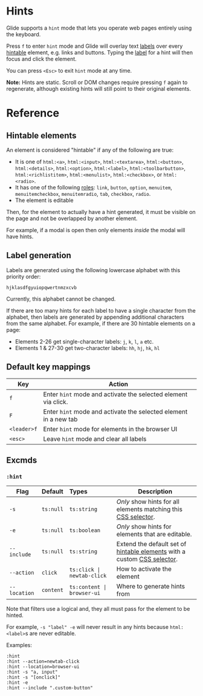 # Hints

Glide supports a `hint` mode that lets you operate web pages entirely using the keyboard.

Press `f` to enter `hint` mode and Glide will overlay text [labels](#label-generation) over every [hintable](#hintable-elements) element, e.g. links and buttons. Typing the [label](#label-generation) for a hint will then focus and click the element.

You can press `<Esc>` to exit `hint` mode at any time.

**Note:** Hints are static. Scroll or DOM changes require pressing `f` again to regenerate, although existing hints will still point to their original elements.

# Reference

## Hintable elements

An element is considered "hintable" if any of the following are true:

- It is one of `html:<a>`, `html:<input>`, `html:<textarea>`, `html:<button>`, `html:<details>`, `html:<option>`, `html:<label>`, `html:<toolbarbutton>`, `html:<richlistitem>`, `html:<menulist>`, `html:<checkbox>`, or `html:<radio>`.
- It has one of the following [roles](https://developer.mozilla.org/en-US/docs/Web/Accessibility/ARIA/Reference/Roles): `link`, `button`, `option`, `menuitem`, `menuitemcheckbox`, `menuitemradio`, `tab`, `checkbox`, `radio`.
- The element is editable

Then, for the element to actually have a hint generated, it must be visible on the page and not be overlapped by another element.

For example, if a modal is open then only elements _inside_ the modal will have hints.

<!-- TODO: link `editable` to other docs explaining it once they exist -->

## Label generation

Labels are generated using the following lowercase alphabet with this priority order:

```
hjklasdfgyuiopqwertnmzxcvb
```

Currently, this alphabet cannot be changed.

If there are too many hints for each label to have a single character from the alphabet, then labels are generated by appending additional characters from the same alphabet. For example, if there are 30 hintable elements on a page:

- Elements 2-26 get single-character labels: `j`, `k`, `l`, `a` etc.
- Elements 1 & 27-30 get two-character labels: `hh`, `hj`, `hk`, `hl`

## Default key mappings

| Key         | Action                                                           |
| ----------- | ---------------------------------------------------------------- |
| `f`         | Enter `hint` mode and activate the selected element via click.   |
| `F`         | Enter `hint` mode and activate the selected element in a new tab |
| `<leader>f` | Enter `hint` mode for elements in the browser UI                 |
| `<esc>`     | Leave `hint` mode and clear all labels                           |

<!-- TODO: link `<leader>` to other docs explaining the leader key once they exist. -->

## Excmds

### `:hint`

| Flag         | Default   | Types                      | Description                                                                                                                                                     |
| ------------ | --------- | :------------------------- | --------------------------------------------------------------------------------------------------------------------------------------------------------------- |
| `-s`         | `ts:null` | `ts:string`                | *Only* show hints for all elements matching this [CSS selector](https://developer.mozilla.org/en-US/docs/Web/CSS/CSS_selectors).                                |
| `-e`         | `ts:null` | `ts:boolean`               | *Only* show hints for elements that are editable.                                                                                                               |
| `--include`  | `ts:null` | `ts:string`                | Extend the default set of [hintable elements](#hintable-elements) with a custom [CSS selector](https://developer.mozilla.org/en-US/docs/Web/CSS/CSS_selectors). |
| `--action`   | `click`   | `ts:click \| newtab-click` | How to activate the element                                                                                                                                     |
| `--location` | `content` | `ts:content \| browser-ui` | Where to generate hints from                                                                                                                                    |

Note that filters use a logical and, they all must pass for the element to be hinted.

For example, `-s "label" -e` will never result in any hints because `html:<label>`s are never editable.

Examples:

```
:hint
:hint --action=newtab-click
:hint --location=browser-ui
:hint -s "a, input"
:hint -s "[onclick]"
:hint -e
:hint --include ".custom-button"
```
